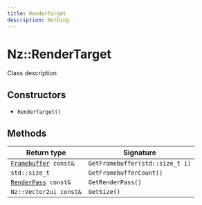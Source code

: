 ```yaml
---
title: RenderTarget
description: Nothing
---
```


# Nz::RenderTarget

Class description

## Constructors

- `RenderTarget()`

## Methods

| Return type | Signature |
| ----------- | --------- |
| [`Framebuffer`](documentation/generated/Renderer/Framebuffer.md)` const&` | `GetFramebuffer(std::size_t i)` |
| `std::size_t` | `GetFramebufferCount()` |
| [`RenderPass`](documentation/generated/Renderer/RenderPass.md)` const&` | `GetRenderPass()` |
| `Nz::Vector2ui const&` | `GetSize()` |
